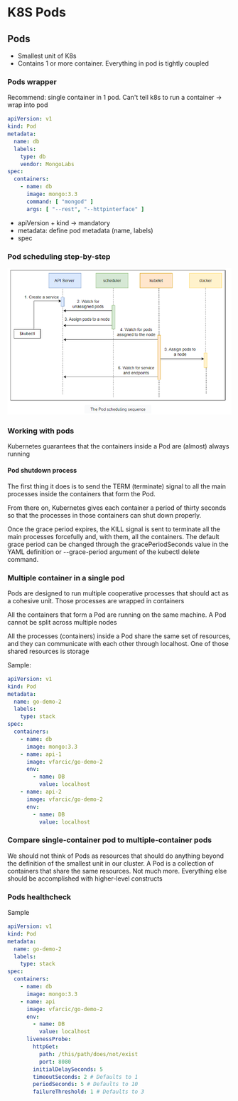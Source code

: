 # K8S Pods

## Pods

- Smallest unit of K8s
- Contains 1 or more container. Everything in pod is tightly coupled

### Pods wrapper

Recommend: single container in 1 pod. Can't tell k8s to run a container -> wrap into pod

```yaml
apiVersion: v1
kind: Pod
metadata:
  name: db
  labels:
    type: db
    vendor: MongoLabs
spec:
  containers:
    - name: db
      image: mongo:3.3
      command: [ "mongod" ]
      args: [ "--rest", "--httpinterface" ]
```

- apiVersion + kind -> mandatory
- metadata: define pod metadata (name, labels)
- spec

### Pod scheduling step-by-step

![img.png](image/Pod%20scheduling%20sequence.png)

### Working with pods

Kubernetes guarantees that the containers inside a Pod are (almost) always running

#### Pod shutdown process

The first thing it does is to send the TERM (terminate) signal to all the main processes inside the containers that form
the Pod.

From there on, Kubernetes gives each container a period of thirty seconds so that the processes in those containers can
shut down properly.

Once the grace period expires, the KILL signal is sent to terminate all the main processes forcefully and, with them,
all the containers. The default grace period can be changed through the gracePeriodSeconds value in the YAML definition
or --grace-period argument of the kubectl delete command.

### Multiple container in a single pod

Pods are designed to run multiple cooperative processes that should act as a cohesive unit. Those processes are wrapped
in containers

All the containers that form a Pod are running on the same machine. A Pod cannot be split across multiple nodes

All the processes (containers) inside a Pod share the same set of resources, and they can communicate with each other
through localhost. One of those shared resources is storage

Sample:

```yaml
apiVersion: v1
kind: Pod
metadata:
  name: go-demo-2
  labels:
    type: stack
spec:
  containers:
    - name: db
      image: mongo:3.3
    - name: api-1
      image: vfarcic/go-demo-2
      env:
        - name: DB
          value: localhost
    - name: api-2
      image: vfarcic/go-demo-2
      env:
        - name: DB
          value: localhost
```

### Compare single-container pod to multiple-container pods

We should not think of Pods as resources that should do anything beyond the definition of the smallest unit in our
cluster. A Pod is a collection of containers that share the same resources. Not much more. Everything else should be
accomplished with higher-level constructs

### Pods healthcheck

Sample 

```yaml
apiVersion: v1
kind: Pod
metadata:
  name: go-demo-2
  labels:
    type: stack
spec:
  containers:
    - name: db
      image: mongo:3.3
    - name: api
      image: vfarcic/go-demo-2
      env:
        - name: DB
          value: localhost
      livenessProbe:
        httpGet:
          path: /this/path/does/not/exist
          port: 8080
        initialDelaySeconds: 5
        timeoutSeconds: 2 # Defaults to 1
        periodSeconds: 5 # Defaults to 10
        failureThreshold: 1 # Defaults to 3
```
